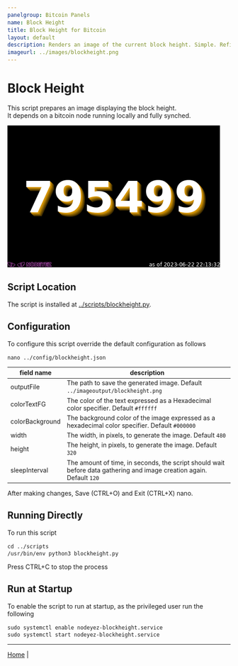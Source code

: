 ```yaml
---
panelgroup: Bitcoin Panels
name: Block Height
title: Block Height for Bitcoin
layout: default
description: Renders an image of the current block height. Simple. Refined.
imageurl: ../images/blockheight.png
---
```


# Block Height

This script prepares an image displaying the block height.  
It depends on a bitcoin node running locally and fully synched.

![sample image depicting the blockheight reads 693131](../images/blockheight.png)

## Script Location

The script is installed at 
[../scripts/blockheight.py](../scripts/blockheight.py).

## Configuration

To configure this script override the default configuration as follows

```shell
nano ../config/blockheight.json
```

| field name | description |
| --- | --- |
| outputFile | The path to save the generated image. Default `../imageoutput/blockheight.png` |
| colorTextFG | The color of the text expressed as a Hexadecimal color specifier. Default `#ffffff` |
| colorBackground | The background color of the image expressed as a hexadecimal color specifier. Default `#000000` |
| width | The width, in pixels, to generate the image. Default `480` |
| height | The height, in pixels, to generate the image. Default `320` |
| sleepInterval | The amount of time, in seconds, the script should wait before data gathering and image creation again. Default `120` |

After making changes, Save (CTRL+O) and Exit (CTRL+X) nano.

## Running Directly

To run this script

```shell
cd ../scripts
/usr/bin/env python3 blockheight.py
```

Press CTRL+C to stop the process

## Run at Startup

To enable the script to run at startup, as the privileged user run the following

```shell
sudo systemctl enable nodeyez-blockheight.service
sudo systemctl start nodeyez-blockheight.service
```


---

[Home](../) | 

